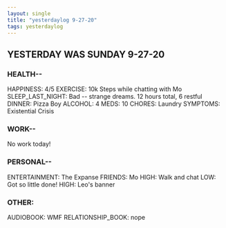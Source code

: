 ```yaml
---
layout: single
title: "yesterdaylog 9-27-20"
tags: yesterdaylog
---
```


## YESTERDAY WAS SUNDAY 9-27-20

### HEALTH--

HAPPINESS: 4/5
EXERCISE: 10k Steps while chatting with Mo
SLEEP_LAST_NIGHT: Bad -- strange dreams. 12 hours total, 6 restful
DINNER: Pizza Boy
ALCOHOL: 4
MEDS: 10
CHORES: Laundry
SYMPTOMS: Existential Crisis

### WORK--

No work today!

### PERSONAL--

ENTERTAINMENT: The Expanse
FRIENDS: Mo
HIGH: Walk and chat
LOW: Got so little done!
HIGH: Leo's banner

### OTHER:

AUDIOBOOK: WMF
RELATIONSHIP_BOOK: nope
